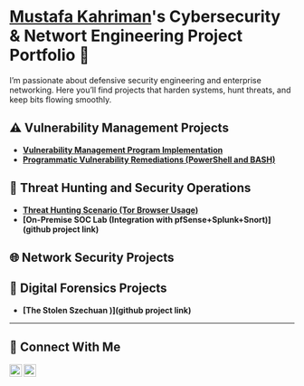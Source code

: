 # <a href="https://www.linkedin.com/in/mustafakahriman/">Mustafa Kahriman</a>'s Cybersecurity & Networt Engineering Project Portfolio 💼 

I’m passionate about defensive security engineering and enterprise networking. Here you’ll find projects that harden systems, hunt threats, and keep bits flowing smoothly.





## ⚠️ Vulnerability Management Projects

- **[Vulnerability Management Program Implementation](https://github.com/muse0x19e/vulnerability-management-program/tree/main)**
- **[Programmatic Vulnerability Remediations (PowerShell and BASH)](https://github.com/joshcybertest/programmatic-vulnerability-remediations)**

## 🚨 Threat Hunting and Security Operations

- **[Threat Hunting Scenario (Tor Browser Usage)](https://github.com/joshmadakor0/threat-hunting-scenario-tor)**
- **[On-Premise SOC Lab (Integration with pfSense+Splunk+Snort)](github project link)**

## 🌐 Network Security Projects

## 🫆 Digital Forensics Projects
- **[The Stolen Szechuan )](github project link)**

<hr/>

## 🤳 Connect With Me

[<img align="left" alt="___________ | LinkedIn" width="22px" src="https://cdn.jsdelivr.net/npm/simple-icons@v3/icons/linkedin.svg" />][linkedin]
[<img align="left" alt="___________ | Instagram" width="22px" src="https://cdn.jsdelivr.net/npm/simple-icons@v3/icons/instagram.svg" />][instagram]

[instagram]: https://www.instagram.com/mustafakahrimen/
[linkedin]: https://www.linkedin.com/in/mustafakahriman/

<!--
<img width="35" alt="image" src="https://github.com/user-attachments/assets/2f41c7cd-5ea8-4475-b451-a37161b6c3fb"> 
<img width="35" alt="image" src="https://github.com/user-attachments/assets/77649969-9910-4994-8b96-74a116cfb2a8">
-->
